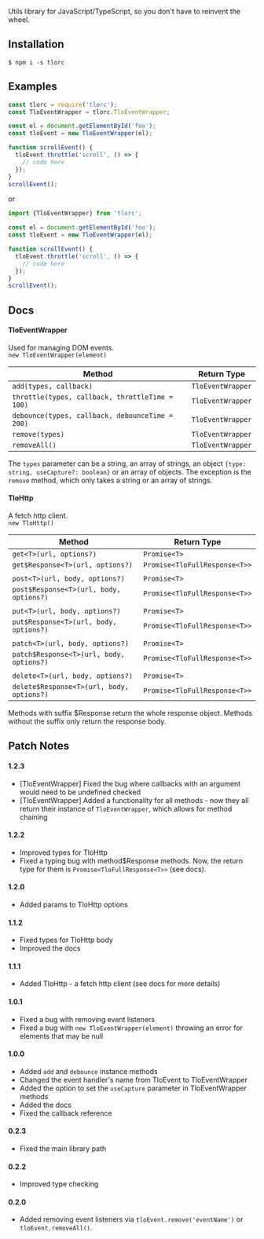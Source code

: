 Utils library for JavaScript/TypeScript, so you don't have to reinvent the wheel.

## Installation
`$ npm i -s tlorc`

## Examples

```js
const tlorc = require('tlorc');
const TloEventWrapper = tlorc.TloEventWrapper;

const el = document.getElementById('foo');
const tloEvent = new TloEventWrapper(el);

function scrollEvent() {
  tloEvent.throttle('scroll', () => {
    // code here
  });
}
scrollEvent();
```
or
```js
import {TloEventWrapper} from 'tlorc';

const el = document.getElementById('foo');
const tloEvent = new TloEventWrapper(el);

function scrollEvent() {
  tloEvent.throttle('scroll', () => {
    // code here
  });
}
scrollEvent();
```

## Docs
#### TloEventWrapper
Used for managing DOM events.\
`new TloEventWrapper(element)`

| Method | Return Type |
| --- | --- |
| `add(types, callback)` | `TloEventWrapper` |
| `throttle(types, callback, throttleTime = 100)` | `TloEventWrapper` |
| `debounce(types, callback, debounceTime = 200)` | `TloEventWrapper` |
| `remove(types)` | `TloEventWrapper` |
| `removeAll()` | `TloEventWrapper` |

The `types` parameter can be a string, an array of strings, an object `{type: string, useCapture?: boolean}` or 
an array of objects. The exception is the `remove` method, which only takes a string or an array of strings.
#### TloHttp
A fetch http client.\
`new TloHttp()`

| Method | Return Type |
| --- | --- |
| `get<T>(url, options?)` | `Promise<T>` |
| `get$Response<T>(url, options?)` | `Promise<TloFullResponse<T>>` |
|  |  |
| `post<T>(url, body, options?)` | `Promise<T>` |
| `post$Response<T>(url, body, options?)` | `Promise<TloFullResponse<T>>` |
|  |  |
| `put<T>(url, body, options?)` | `Promise<T>` |
| `put$Response<T>(url, body, options?)` | `Promise<TloFullResponse<T>>` |
|  |  |
| `patch<T>(url, body, options?)` | `Promise<T>` |
| `patch$Response<T>(url, body, options?)` | `Promise<TloFullResponse<T>>` |
|  |  |
| `delete<T>(url, body, options?)` | `Promise<T>` |
| `delete$Response<T>(url, body, options?)` | `Promise<TloFullResponse<T>>` |

Methods with suffix $Response return the whole response object. Methods without the suffix only return the response body.
## Patch Notes
#### 1.2.3
- [TloEventWrapper] Fixed the bug where callbacks with an argument would need to be undefined checked
- [TloEventWrapper] Added a functionality for all methods - now they all return their instance of `TloEventWrapper`, which allows for method chaining
#### 1.2.2
- Improved types for TloHttp
- Fixed a typing bug with method$Response methods. Now, the return type for them is `Promise<TloFullResponse<T>>` (see docs).
#### 1.2.0
- Added params to TloHttp options
#### 1.1.2
- Fixed types for TloHttp body
- Improved the docs
#### 1.1.1
- Added TloHttp - a fetch http client (see docs for more details)
#### 1.0.1
- Fixed a bug with removing event listeners
- Fixed a bug with `new TloEventWrapper(element)` throwing an error for elements that may be null
#### 1.0.0
- Added `add` and `debounce` instance methods
- Changed the event handler's name from TloEvent to TloEventWrapper
- Added the option to set the `useCapture` parameter in TloEventWrapper methods
- Added the docs
- Fixed the callback reference
#### 0.2.3
- Fixed the main library path
#### 0.2.2
- Improved type checking
#### 0.2.0
- Added removing event listeners via `tloEvent.remove('eventName')` or `tloEvent.removeAll()`.
